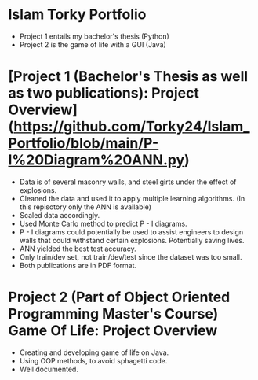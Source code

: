 # Islam Torky Portfolio
* Project 1 entails my bachelor's thesis (Python)
* Project 2 is the game of life with a GUI (Java)

# [Project 1 (Bachelor's Thesis as well as two publications): Project Overview] (https://github.com/Torky24/Islam_Portfolio/blob/main/P-I%20Diagram%20ANN.py)
* Data is of several masonry walls, and steel girts under the effect of explosions.
* Cleaned the data and used it to apply multiple learning algorithms. (In this repisotory only the ANN is available)
* Scaled data accordingly.
* Used Monte Carlo method to predict P - I diagrams.
* P - I diagrams could potentially be used to assist engineers to design walls that could withstand certain explosions. Potentially saving lives.
* ANN yielded the best test accuracy.
* Only train/dev set, not train/dev/test since the dataset was too small.
* Both publications are in PDF format.


# Project 2 (Part of Object Oriented Programming Master's Course) Game Of Life: Project Overview
* Creating and developing game of life on Java.
* Using OOP methods, to avoid sphagetti code.
* Well documented.
